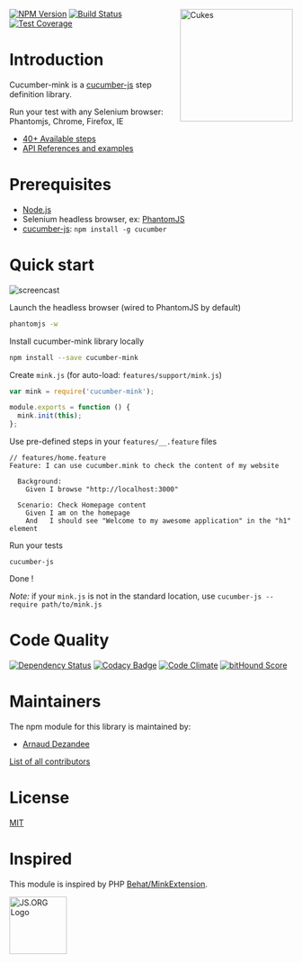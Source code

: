 <a href="http://cukes.info/"><img src="https://cukes.info/images/cucumber-logo.svg" width="200px" alt="Cukes" align="right" /></a>

[![NPM Version][npm-image]][npm-url]
[![Build Status][travis-image]][travis-url]
[![Test Coverage][coveralls-image]][coveralls-url]

# Introduction

Cucumber-mink is a [cucumber-js](https://github.com/cucumber/cucumber-js) step definition library.

Run your test with any Selenium browser: Phantomjs, Chrome, Firefox, IE

 - [40+ Available steps](STEPS.md)
 - [API References and examples](API.md)

# Prerequisites

* [Node.js](http://nodejs.org)
* Selenium headless browser, ex: [PhantomJS](http://phantomjs.org/download.html)
* [cucumber-js](https://github.com/cucumber/cucumber-js): `npm install -g cucumber`

# Quick start

![screencast](https://cloud.githubusercontent.com/assets/4415204/7702988/7df2a2b0-fe34-11e4-83f3-4d7e7a6bb86b.gif)

Launch the headless browser (wired to PhantomJS by default)

``` bash
phantomjs -w
```

Install cucumber-mink library locally

``` bash
npm install --save cucumber-mink
```

Create `mink.js` (for auto-load: `features/support/mink.js`)

``` javascript
var mink = require('cucumber-mink');

module.exports = function () {
  mink.init(this);
};
```

Use pre-defined steps in your `features/__.feature` files

``` gherkin
// features/home.feature
Feature: I can use cucumber.mink to check the content of my website

  Background:
    Given I browse "http://localhost:3000"

  Scenario: Check Homepage content
    Given I am on the homepage
    And   I should see "Welcome to my awesome application" in the "h1" element
```

Run your tests

    cucumber-js
    
Done !

*Note:* if your `mink.js` is not in the standard location, use `cucumber-js --require path/to/mink.js`

# Code Quality

[![Dependency Status][david-image]][david-url]
[![Codacy Badge][codacy-image]][codacy-url]
[![Code Climate][code-climate-image]][code-climate-url]
[![bitHound Score][bithound-image]][bithound-url]

# Maintainers

The npm module for this library is maintained by:

* [Arnaud Dezandee](http://github.com/Adezandee)

[List of all contributors](https://github.com/Adezandee/cucumber-mink/graphs/contributors)

# License

[MIT](LICENSE)

# Inspired

This module is inspired by PHP [Behat/MinkExtension](https://github.com/Behat/MinkExtension).

<a href="http://js.org" target="_blank" title="JS.ORG | JavaScript Community">
  <img src="http://logo.js.org/dark_horz.png" width="102" alt="JS.ORG Logo"/>
</a>
<!-- alternatives [bright|dark]_[horz|vert|tiny].png (width[horz:102,vert:50,tiny:77]) -->

[npm-image]: https://img.shields.io/npm/v/cucumber-mink.svg?style=flat
[npm-url]: https://www.npmjs.com/package/cucumber-mink
[travis-image]: https://img.shields.io/travis/Adezandee/cucumber-mink.svg?style=flat
[travis-url]: https://travis-ci.org/Adezandee/cucumber-mink
[coveralls-image]: https://img.shields.io/coveralls/Adezandee/cucumber-mink.svg?style=flat
[coveralls-url]: https://coveralls.io/r/Adezandee/cucumber-mink?branch=master
[david-image]: https://img.shields.io/david/Adezandee/cucumber-mink.svg
[david-url]: https://david-dm.org/Adezandee/cucumber-mink
[code-climate-image]: https://img.shields.io/codeclimate/github/Adezandee/cucumber-mink.svg
[code-climate-url]: https://codeclimate.com/github/Adezandee/cucumber-mink
[codacy-image]: https://img.shields.io/codacy/144466c7cc514f7686ef2120d41982b8.svg
[codacy-url]: https://www.codacy.com/public/adezandee/cucumber-mink
[bithound-image]: https://www.bithound.io/github/Adezandee/cucumber-mink/badges/score.svg?
[bithound-url]: https://www.bithound.io/github/Adezandee/cucumber-mink
